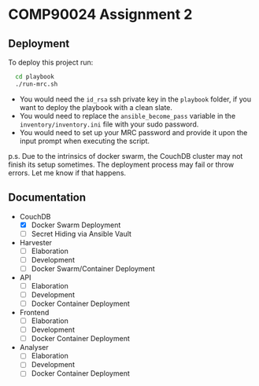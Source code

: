 
# COMP90024 Assignment 2



## Deployment

To deploy this project run:

```bash
  cd playbook
  ./run-mrc.sh
```

- You would need the `id_rsa` ssh private key in the `playbook` folder, if you want to deploy the playbook with a clean slate. 
- You would need to replace the `ansible_become_pass` variable in the `inventory/inventory.ini` file with your sudo password. 
- You would need to set up your MRC password and provide it upon the input prompt when executing the script.

p.s. Due to the intrinsics of docker swarm, the CouchDB cluster may not finish its setup sometimes. The deployment process may fail or throw errors. Let me know if that happens. 

## Documentation

- CouchDB
    - [x] Docker Swarm Deployment
    - [ ] Secret Hiding via Ansible Vault
- Harvester
    - [ ] Elaboration
    - [ ] Development
    - [ ] Docker Swarm/Container Deployment
- API
    - [ ] Elaboration
    - [ ] Development
    - [ ] Docker Container Deployment
- Frontend
    - [ ] Elaboration
    - [ ] Development
    - [ ] Docker Container Deployment
- Analyser
    - [ ] Elaboration
    - [ ] Development
    - [ ] Docker Container Deployment
